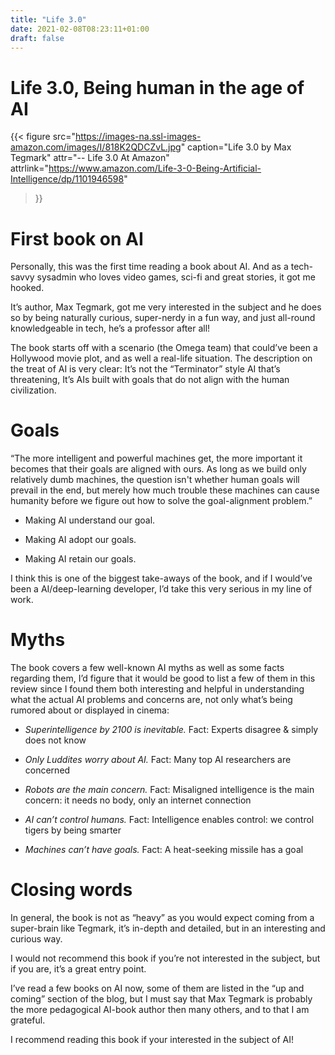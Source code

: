 ```yaml
---
title: "Life 3.0"
date: 2021-02-08T08:23:11+01:00
draft: false
---
```

# Life 3.0, Being human in the age of AI
{{< figure
  src="https://images-na.ssl-images-amazon.com/images/I/818K2QDCZvL.jpg"
  caption="Life 3.0 by Max Tegmark"
  attr="-- Life 3.0 At Amazon"
  attrlink="https://www.amazon.com/Life-3-0-Being-Artificial-Intelligence/dp/1101946598"
>}}

# First book on AI
Personally, this was the first time reading a book about AI. And as a tech-savvy sysadmin who loves video games, sci-fi and great stories, it got me hooked. 

It’s author, Max Tegmark, got me very interested in the subject and he does so by being naturally curious, super-nerdy in a fun way, and just all-round knowledgeable in tech, he’s a professor after all! 

The book starts off with a scenario (the Omega team) that could’ve been a Hollywood movie plot, and as well a real-life situation. The description on the treat of AI is very clear: It’s not the “Terminator” style AI that’s threatening, It’s AIs built with goals that do not align with the human civilization. 

# Goals
“The more intelligent and powerful machines get, the more important it becomes that their goals are aligned with ours. As long as we build only relatively dumb machines, the question isn't whether human goals will prevail in the end, but merely how much trouble these machines can cause humanity before we figure out how to solve the goal-alignment problem.” 

* Making AI understand our goal. 

* Making AI adopt our goals. 

* Making AI retain our goals. 

I think this is one of the biggest take-aways of the book, and if I would’ve been a AI/deep-learning developer, I’d take this very serious in my line of work.  

# Myths 

The book covers a few well-known AI myths as well as some facts regarding them, I’d figure that it would be good to list a few of them in this review since I found them both interesting and helpful in understanding what the actual AI problems and concerns are, not only what’s being rumored about or displayed in cinema:

* *Superintelligence by 2100 is inevitable.* Fact: Experts disagree & simply does not know 

* *Only Luddites worry about AI.* Fact: Many top AI researchers are concerned 

* *Robots are the main concern.* Fact: Misaligned intelligence is the main concern: it needs no body, only an internet connection 

* *AI can’t control humans.* Fact: Intelligence enables control: we control tigers by being smarter 

* *Machines can’t have goals.* Fact: A heat-seeking missile has a goal 

# Closing words
In general, the book is not as “heavy” as you would expect coming from a super-brain like Tegmark, it’s in-depth and detailed, but in an interesting and curious way.  

I would not recommend this book if you’re not interested in the subject, but if you are, it’s a great entry point. 

I’ve read a few books on AI now, some of them are listed in the “up and coming” section of the blog, but I must say that Max Tegmark is probably the more pedagogical AI-book author then many others, and to that I am grateful.  

I recommend reading this book if your interested in the subject of AI! 